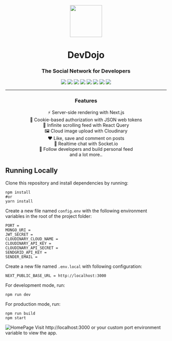<p align="center">
  <img src="https://user-images.githubusercontent.com/34748469/133837934-3584c5a0-e650-46c1-a0c7-7125d30fd145.png" height="100" width="100" />
</p>
<h1 align="center">DevDojo</h1>

<h3 align="center">The Social Network for Developers</h3>
 
 <p align="center">
  <img src="https://img.shields.io/badge/-Next.js-000000?style=flat-square&logo=next.js" />
  <img src="https://img.shields.io/badge/-TailwindCSS-38B2AC?style=flat-square&logo=tailwind-css&logoColor=white" />
  <img src="https://img.shields.io/badge/-JavaScript-F7DF1E?style=flat-square&logo=javascript&logoColor=black" />
  <img src="https://img.shields.io/badge/-Express-000000?style=flat-square&logo=express&logoColor=white" />
  <img src="https://img.shields.io/badge/-MongoDB-47A248?style=flat-square&logo=mongodb&logoColor=white" />
  <img src="https://img.shields.io/badge/-JWT-000000?style=flat-square&logo=json-web-tokens&logoColor=white" />
  <img src="https://img.shields.io/badge/-Hetzner-D50C2D?style=flat-square&logo=hetzner&logoColor=white" />
  <img src="https://img.shields.io/badge/-Socket.io-010101?style=flat-square&logo=socket.io&logoColor=white" />
 </p>
 
----
<h3 align="center">Features</h3>

<div align="center">
  <p>⚡ Server-side rendering with Next.js<br />
  🍪 Cookie-based authorization with JSON web tokens<br />
  📜 Infinite scrolling feed with React Query<br />
  🖼️ Cloud image upload with Cloudinary<br />
  ❤️ Like, save and comment on posts<br />
  💬 Realtime chat with Socket.io<br />
  🤝 Follow developers and build personal feed<br />
  and a lot more..</p>
</div>

## Running Locally

Clone this repository and install dependencies by running:
```
npm install
#or
yarn install
```

Create a new file named `config.env` with the following environment variables in the root of the project folder:
```
PORT = 
MONGO_URI = 
JWT_SECRET = 
CLOUDINARY_CLOUD_NAME = 
CLOUDINARY_API_KEY = 
CLOUDINARY_API_SECRET = 
SENDGRID_API_KEY = 
SENDER_EMAIL = 
```

Create a new file named `.env.local` with following configuration:
```
NEXT_PUBLIC_BASE_URL = http://localhost:3000
```

For development mode, run:
```
npm run dev
```

For production mode, run:
```
npm run build
npm start
```
![HomePage](https://pasteboard.co/CsKpRQ01H8yG.png)
Visit http://localhost:3000 or your custom port environment variable to view the app.
